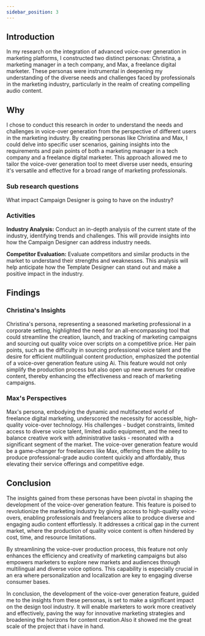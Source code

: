 ```yaml
---
sidebar_position: 3
---
```


## Introduction 
In my research on the integration of advanced voice-over generation in marketing platforms, I constructed two distinct personas: Christina, a marketing manager in a tech company, and Max, a freelance digital marketer. These personas were instrumental in deepening my understanding of the diverse needs and challenges faced by professionals in the marketing industry, particularly in the realm of creating compelling audio content.

## Why 
I chose to conduct this research in order to understand the needs and challenges in voice-over generation from the perspective of different users in the marketing industry. By creating personas like Christina and Max, I could delve into specific user scenarios, gaining insights into the requirements and pain points of both a marketing manager in a tech company and a freelance digital marketer. This approach allowed me to tailor the voice-over generation tool to meet diverse user needs, ensuring it's versatile and effective for a broad range of marketing professionals.
### Sub research questions 
What impact Campaign Designer is going to have on the industry?
### Activities
<p><strong>Industry Analysis:</strong> Conduct an in-depth analysis of the current state of the industry, identifying trends and challenges. This will provide insights into how the Campaign Designer can address industry needs.</p>

<strong>Competitor Evaluation:</strong> Evaluate competitors and similar products in the market to understand their strengths and weaknesses. This analysis will help anticipate how the Template Designer can stand out and make a positive impact in the industry.

## Findings 

### Christina's Insights
Christina's persona, representing a seasoned marketing professional in a corporate setting, highlighted the need for an all-encompassing tool that could streamline the creation, launch, and tracking of marketing campaigns and sourcing out quality voice over scripts on a competitive price. Her pain points, such as the difficulty in sourcing professional voice talent and the desire for efficient multilingual content production, emphasized the potential of a voice-over generation feature using Ai. This feature would not only simplify the production process but also open up new avenues for creative content, thereby enhancing the effectiveness and reach of marketing campaigns.



### Max's Perspectives
Max's persona, embodying the dynamic and multifaceted world of freelance digital marketing, underscored the necessity for accessible, high-quality voice-over technology. His challenges - budget constraints, limited access to diverse voice talent, limited audio equipment, and the need to balance creative work with administrative tasks - resonated with a significant segment of the market. The voice-over generation feature would be a game-changer for freelancers like Max, offering them the ability to produce professional-grade audio content quickly and affordably, thus elevating their service offerings and competitive edge.



## Conclusion
The insights gained from these personas have been pivotal in shaping the development of the voice-over generation feature. This feature is poised to revolutionize the marketing industry by giving access to high-quality voice-overs, enabling professionals and freelancers alike to produce diverse and engaging audio content effortlessly. It addresses a critical gap in the current market, where the production of quality voice content is often hindered by cost, time, and resource limitations.

By streamlining the voice-over production process, this feature not only enhances the efficiency and creativity of marketing campaigns but also empowers marketers to explore new markets and audiences through multilingual and diverse voice options. This capability is especially crucial in an era where personalization and localization are key to engaging diverse consumer bases.

In conclusion, the development of the voice-over generation feature, guided me to the insights from these personas, is set to make a significant impact on the design tool industry. It will enable marketers to work more creatively and effectively, paving the way for innovative marketing strategies and broadening the horizons for content creation.Also it showed me the great scale of the project that i have in hand. 